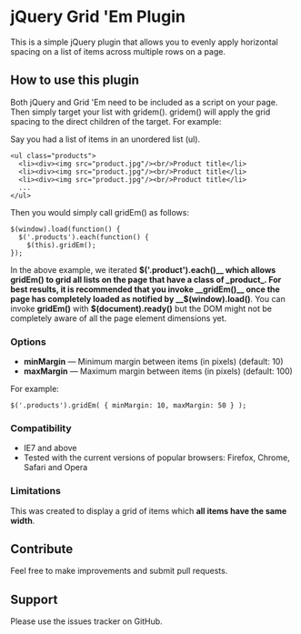 # jQuery Grid 'Em Plugin

This is a simple jQuery plugin that allows you to evenly apply horizontal spacing on a list of items across multiple rows on a page.

## How to use this plugin

Both jQuery and Grid 'Em need to be included as a script on your page. Then simply target your list with gridem(). gridem() will apply the grid spacing to the direct children of the target. For example:

Say you had a list of items in an unordered list (ul). 

    <ul class="products">
      <li><div><img src="product.jpg"/><br/>Product title</li>
      <li><div><img src="product.jpg"/><br/>Product title</li>
      <li><div><img src="product.jpg"/><br/>Product title</li>
      ...
    </ul>

Then you would simply call gridEm() as follows: 

    $(window).load(function() {
      $('.products').each(function() {
        $(this).gridEm();
    });

In the above example, we iterated __$('.product').each()__ which allows gridEm() to grid all lists on the page that have a class of _product_. For best results, it is recommended that you invoke __gridEm()__ once the page has completely loaded as notified by __$(window).load()__. You can invoke __gridEm()__ with __$(document).ready()__ but the DOM might not be completely aware of all the page element dimensions yet.

### Options
 * __minMargin__ &mdash; Minimum margin between items (in pixels) (default: 10)
 * __maxMargin__ &mdash; Maximum margin between items (in pixels) (default: 100)

For example:

    $('.products').gridEm( { minMargin: 10, maxMargin: 50 } );

### Compatibility
* IE7 and above
* Tested with the current versions of popular browsers: Firefox, Chrome, Safari and Opera

### Limitations
This was created to display a grid of items which __all items have the same width__. 

## Contribute
Feel free to make improvements and submit pull requests.

## Support
Please use the issues tracker on GitHub.